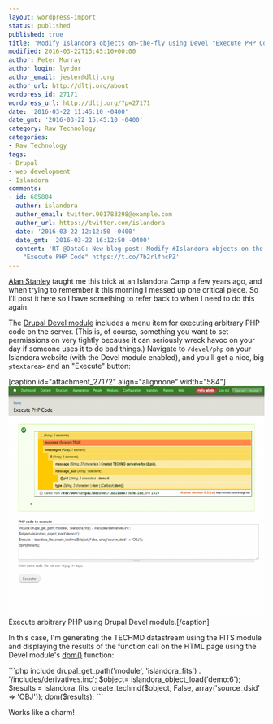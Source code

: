 ```yaml
---
layout: wordpress-import
status: published
published: true
title: 'Modify Islandora objects on-the-fly using Devel "Execute PHP Code"'
modified: 2016-03-22T15:45:10+00:00
author: Peter Murray
author_login: lyrdor
author_email: jester@dltj.org
author_url: http://dltj.org/about
wordpress_id: 27171
wordpress_url: http://dltj.org/?p=27171
date: '2016-03-22 11:45:10 -0400'
date_gmt: '2016-03-22 15:45:10 -0400'
category: Raw Technology
categories:
- Raw Technology
tags:
- Drupal
- web development
- Islandora
comments:
- id: 685804
  author: islandora
  author_email: twitter.901783298@example.com
  author_url: https://twitter.com/islandora
  date: '2016-03-22 12:12:50 -0400'
  date_gmt: '2016-03-22 16:12:50 -0400'
  content: 'RT @DataG: New blog post: Modify #Islandora objects on-the-fly using Devel
    "Execute PHP Code" https://t.co/7b2rlfncPZ'
---
```

<p><a href="http://islandora.ca/content/meet-your-developer-alan-stanley" title="Meet Your Developer: Alan Stanley | Islandora Website">Alan Stanley</a> taught me this trick at an Islandora Camp a few years ago, and when trying to remember it this morning I messed up one critical piece.  So I'll post it here so I have something to refer back to when I need to do this again.</p>
<p>The <a href="https://www.drupal.org/project/devel">Drupal Devel module</a> includes a menu item for executing arbitrary PHP code on the server.  (This is, of course, something you want to set permissions on very tightly because it can seriously wreck havoc on your day if someone uses it to do bad things.)  Navigate to <code>/devel/php</code> on your Islandora website (with the Devel module enabled), and you'll get a nice, big <code>&lg;textarea></code> and an "Execute" button:</p>
<p>[caption id="attachment_27172" align="alignnone" width="584"]<a href="/assets/images/2016/03/devel-execute-php.png" rel="attachment wp-att-27172"><img src="/assets/images/2016/03/devel-execute-php-1024x794.png" alt="Execute arbitrary PHP using Drupal Devel module." width="584" height="453" class="size-large wp-image-27172" /></a> Execute arbitrary PHP using Drupal Devel module.[/caption]</p>
<p>In this case, I'm generating the TECHMD datastream using the FITS module and displaying the results of the function call on the HTML page using the Devel module's <a href="https://api.drupal.org/api/devel/devel.module/function/dpm/7">dpm()</a> function:</p>
```php
include drupal_get_path('module', 'islandora_fits') . '/includes/derivatives.inc';
$object= islandora_object_load('demo:6');
$results = islandora_fits_create_techmd($object, False, array('source_dsid' => 'OBJ'));
dpm($results);
```
<p>Works like a charm!</p>
